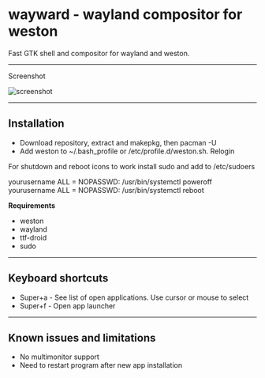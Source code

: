 # wayward - wayland compositor for weston

Fast GTK shell and compositor for wayland and weston.

----
Screenshot

![screenshot](https://raw.githubusercontent.com/varmd/wayward/master/screenshot.png "Screenshot")

----
## Installation

* Download repository, extract and makepkg, then pacman -U
* Add weston to ~/.bash_profile or /etc/profile.d/weston.sh. Relogin

For shutdown and reboot icons to work install sudo and add to /etc/sudoers

  yourusername ALL = NOPASSWD: /usr/bin/systemctl poweroff
  yourusername ALL = NOPASSWD: /usr/bin/systemctl reboot

**Requirements**

* weston
* wayland
* ttf-droid
* sudo

----
## Keyboard shortcuts

* Super+a - See list of open applications. Use cursor or mouse to select
* Super+f - Open app launcher

----
## Known issues and limitations

* No multimonitor support
* Need to restart program after new app installation




